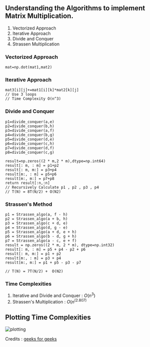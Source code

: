 ## Understanding the Algorithms to implement Matrix Multiplication.

  1. Vectorized Approach
  2. Iterative Approach
  3. Divide and Conquer
  4. Strassen Multiplication

### Vectorized Approach 
```
mat=np.dot(mat1,mat2)
```
### Iterative Approach 
```
mat3[i][j]+=mat1[i][k]*mat2[k][j]
// Use 3 loops 
// Time Complexity O(n^3)
```
### Divide and Conquer 
```
p1=divide_conquer(a,e)
p2=divide_conquer(b,h)
p3=divide_conquer(a,f)
p4=divide_conquer(b,g)
p5=divide_conquer(d,e)
p6=divide_conquer(c,h)
p7=divide_conquer(d,f)
p8=divide_conquer(c,g)

result=np.zeros((2 * m,2 * m),dtype=np.int64)
result[: m, : m] = p1+p2
result[: m, m:] = p3+p4
result[m:, : m] = p5+p6
result[m:, m:] = p7+p8
return result[:n,:n]
// Recursively Calculate p1 , p2 , p3 , p4
// T(N) = 8T(N/2) + O(N2)
```
### Strassen's Method 
```
p1 = Strassen_algo(a, f - h)
p2 = Strassen_algo(a + b, h)
p3 = Strassen_algo(c + d, e)
p4 = Strassen_algo(d, g - e)
p5 = Strassen_algo(a + d, e + h)
p6 = Strassen_algo(b - d, g + h)
p7 = Strassen_algo(a - c, e + f)
result = np.zeros((2 * m, 2 * m), dtype=np.int32)
result[: m, : m] = p5 + p4 - p2 + p6
result[: m, m:] = p1 + p2
result[m:, : m] = p3 + p4
result[m:, m:] = p1 + p5 - p3 - p7

// T(N) = 7T(N/2) +  O(N2)
```
### Time Complexities 
  1. Iterative and Divide and Conquer : $O(n^3)$
  2. Strassen's Multiplication :  $O(n^(2.807)$

## Plotting Time Complexities 
![plotting](https://user-images.githubusercontent.com/73426684/193795978-15ac1730-7c65-4661-9548-91b4df8ce7c5.jpg)
 
Credits : [geeks for geeks](https://www.geeksforgeeks.org/strassens-matrix-multiplication/)
